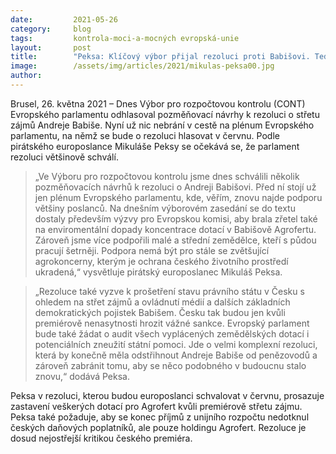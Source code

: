 ```yaml
---
date:         2021-05-26
category:     blog
tags:         kontrola-moci-a-mocných evropská-unie
layout:       post
title:        "Peksa: Klíčový výbor přijal rezoluci proti Babišovi. Teď už nic nebrání schválení Evropským parlamentem"
image:        /assets/img/articles/2021/mikulas-peksa00.jpg
author:       
---
```

 


Brusel, 26. května 2021 – Dnes Výbor pro rozpočtovou kontrolu (CONT) Evropského parlamentu odhlasoval pozměňovací návrhy k rezoluci o střetu zájmů Andreje Babiše. Nyní už nic nebrání v cestě na plénum Evropského parlamentu, na němž se bude o rezoluci hlasovat v červnu. Podle pirátského europoslance Mikuláše Peksy se očekává se, že parlament rezoluci většinově schválí.

> „Ve Výboru pro rozpočtovou kontrolu jsme dnes schválili několik pozměňovacích návrhů k rezoluci o Andreji Babišovi. Před ní stojí už jen plénum Evropského parlamentu, kde, věřím, znovu najde podporu většiny poslanců. Na dnešním výborovém zasedání se do textu dostaly především výzvy pro Evropskou komisi, aby brala zřetel také na enviromentální dopady koncentrace dotací v Babišově Agrofertu. Zároveň jsme více podpořili malé a střední zemědělce, kteří s půdou pracují šetrněji. Podpora nemá být pro stále se zvětšující agrokoncerny, kterým je ochrana českého životního prostředí ukradená,“ vysvětluje pirátský europoslanec Mikuláš Peksa.

> „Rezoluce také vyzve k prošetření stavu právního státu v Česku s ohledem na střet zájmů a ovládnutí médií a dalších základních demokratických pojistek Babišem. Česku tak budou jen kvůli premiérově nenasytnosti hrozit vážné sankce. Evropský parlament bude také žádat o audit všech vyplácených zemědělských dotací i potenciálních zneužití státní pomoci. Jde o velmi komplexní rezoluci, která by konečně měla odstřihnout Andreje Babiše od penězovodů a zároveň zabránit tomu, aby se něco podobného v budoucnu stalo znovu,“ dodává Peksa.

Peksa v rezoluci, kterou budou europoslanci schvalovat v červnu, prosazuje zastavení veškerých dotací pro Agrofert kvůli premiérově střetu zájmu. Peksa také požaduje, aby se konec příjmů z unijního rozpočtu nedotknul českých daňových poplatníků, ale pouze holdingu Agrofert. Rezoluce je dosud nejostřejší kritikou českého premiéra.
